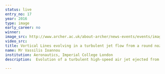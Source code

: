 ```yaml
---
status: live
entry_no: 17
year: 2016
type: image 
early_career: no 
winner: 
image_src: http://www.archer.ac.uk/about-archer/news-events/events/image-comp/gallery-2016/17_Entry_800.jpg
video_src: 
title: Vortical Lines evolving in a turbulent jet flow from a round nozzle
name: Mr Vassilis Ioannou
institution: Aeronautics, Imperial College London
description:  Evolution of a turbulent high-speed air jet ejected from a round nozzle in slow-moving air. The flow near the  nozzle-exit is based on large-scale annular structures whereas the flow further downstream is highly turbulent  with structures over a wide range of scales.<br /> The turbulent jet is a canonical flow representative of many practical applications such as, e.g., propulsion  jets of aircraft engines, hazardous toxic gases released from smokestacks, wastewater discharge from pipes into  rivers. Our aim is to manipulate the flow structures at the exit of the nozzle in order to achieve noise mitigation  and mixing enhancement.<br /> The data were produced by a high-fidelity simulation for which the equations describing the fluid motions were  solved with the open-source flow solver Incompact3d (www.incompact3d.com). The simulation was performed on the  UK national high performance computing facility ARCHER in a domain using more than 800 million nodes on 8,192 cores.	
  
---
```

